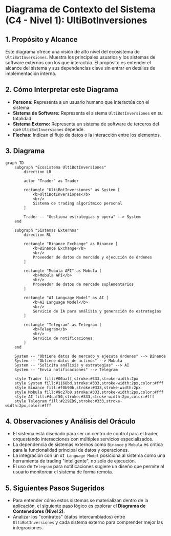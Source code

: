 # Diagrama de Contexto del Sistema (C4 - Nivel 1): UltiBotInversiones

## 1. Propósito y Alcance
Este diagrama ofrece una visión de alto nivel del ecosistema de `UltiBotInversiones`. Muestra los principales usuarios y los sistemas de software externos con los que interactúa. El propósito es entender el alcance del sistema y sus dependencias clave sin entrar en detalles de implementación interna.

## 2. Cómo Interpretar este Diagrama
- **Persona:** Representa a un usuario humano que interactúa con el sistema.
- **Sistema de Software:** Representa el sistema `UltiBotInversiones` en su totalidad.
- **Sistema Externo:** Representa un sistema de software de terceros del que `UltiBotInversiones` depende.
- **Flechas:** Indican el flujo de datos o la interacción entre los elementos.

## 3. Diagrama

```mermaid
graph TD
    subgraph "Ecosistema UltiBotInversiones"
        direction LR

        actor "Trader" as Trader
        
        rectangle "UltiBotInversiones" as System [
            <b>UltiBotInversiones</b>
            <br/>
            Sistema de trading algorítmico personal
        ]

        Trader -- "Gestiona estrategias y opera" --> System
    end

    subgraph "Sistemas Externos"
        direction RL

        rectangle "Binance Exchange" as Binance [
            <b>Binance Exchange</b>
            <br/>
            Proveedor de datos de mercado y ejecución de órdenes
        ]

        rectangle "Mobula API" as Mobula [
            <b>Mobula API</b>
            <br/>
            Proveedor de datos de mercado suplementarios
        ]

        rectangle "AI Language Model" as AI [
            <b>AI Language Model</b>
            <br/>
            Servicio de IA para análisis y generación de estrategias
        ]

        rectangle "Telegram" as Telegram [
            <b>Telegram</b>
            <br/>
            Servicio de notificaciones
        ]
    end

    System -- "Obtiene datos de mercado y ejecuta órdenes" --> Binance
    System -- "Obtiene datos de activos" --> Mobula
    System -- "Solicita análisis y estrategias" --> AI
    System -- "Envía notificaciones" --> Telegram

    style Trader fill:#00aaff,stroke:#333,stroke-width:2px
    style System fill:#1168bd,stroke:#333,stroke-width:2px,color:#fff
    style Binance fill:#f0b90b,stroke:#333,stroke-width:2px
    style Mobula fill:#9c27b0,stroke:#333,stroke-width:2px,color:#fff
    style AI fill:#4caf50,stroke:#333,stroke-width:2px,color:#fff
    style Telegram fill:#229ED9,stroke:#333,stroke-width:2px,color:#fff
```

## 4. Observaciones y Análisis del Oráculo
- El sistema está diseñado para ser un centro de control para el trader, orquestando interacciones con múltiples servicios especializados.
- La dependencia de sistemas externos como `Binance` y `Mobula` es crítica para la funcionalidad principal de datos y operaciones.
- La integración con un `AI Language Model` posiciona al sistema como una herramienta de trading "inteligente", no solo de ejecución.
- El uso de `Telegram` para notificaciones sugiere un diseño que permite al usuario monitorear el sistema de forma remota.

## 5. Siguientes Pasos Sugeridos
- Para entender cómo estos sistemas se materializan dentro de la aplicación, el siguiente paso lógico es explorar el **Diagrama de Contenedores (Nivel 2)**.
- Analizar los "contratos" (datos intercambiados) entre `UltiBotInversiones` y cada sistema externo para comprender mejor las integraciones.
